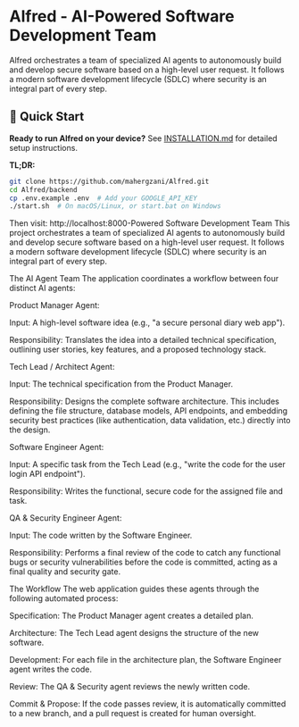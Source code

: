 # Alfred - AI-Powered Software Development Team

Alfred orchestrates a team of specialized AI agents to autonomously build and develop secure software based on a high-level user request. It follows a modern software development lifecycle (SDLC) where security is an integral part of every step.

## 🚀 Quick Start

**Ready to run Alfred on your device?** See [INSTALLATION.md](INSTALLATION.md) for detailed setup instructions.

**TL;DR:**
```bash
git clone https://github.com/mahergzani/Alfred.git
cd Alfred/backend
cp .env.example .env  # Add your GOOGLE_API_KEY
./start.sh  # On macOS/Linux, or start.bat on Windows
```

Then visit: http://localhost:8000-Powered Software Development Team
This project orchestrates a team of specialized AI agents to autonomously build and develop secure software based on a high-level user request. It follows a modern software development lifecycle (SDLC) where security is an integral part of every step.

The AI Agent Team
The application coordinates a workflow between four distinct AI agents:

Product Manager Agent:

Input: A high-level software idea (e.g., "a secure personal diary web app").

Responsibility: Translates the idea into a detailed technical specification, outlining user stories, key features, and a proposed technology stack.

Tech Lead / Architect Agent:

Input: The technical specification from the Product Manager.

Responsibility: Designs the complete software architecture. This includes defining the file structure, database models, API endpoints, and embedding security best practices (like authentication, data validation, etc.) directly into the design.

Software Engineer Agent:

Input: A specific task from the Tech Lead (e.g., "write the code for the user login API endpoint").

Responsibility: Writes the functional, secure code for the assigned file and task.

QA & Security Engineer Agent:

Input: The code written by the Software Engineer.

Responsibility: Performs a final review of the code to catch any functional bugs or security vulnerabilities before the code is committed, acting as a final quality and security gate.

The Workflow
The web application guides these agents through the following automated process:

Specification: The Product Manager agent creates a detailed plan.

Architecture: The Tech Lead agent designs the structure of the new software.

Development: For each file in the architecture plan, the Software Engineer agent writes the code.

Review: The QA & Security agent reviews the newly written code.

Commit & Propose: If the code passes review, it is automatically committed to a new branch, and a pull request is created for human oversight.